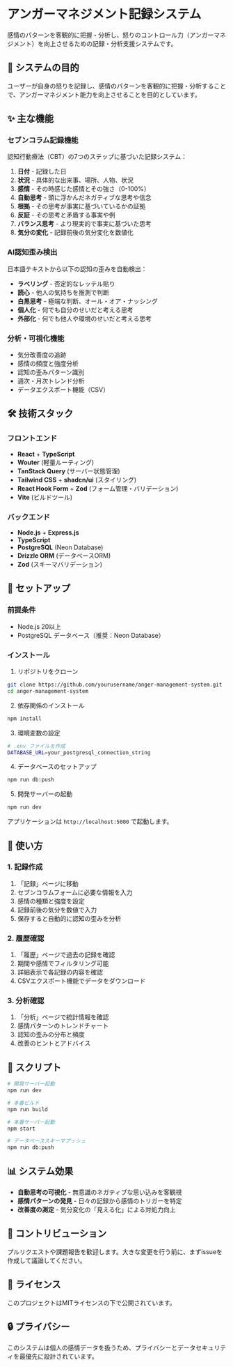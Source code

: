 # アンガーマネジメント記録システム

感情のパターンを客観的に把握・分析し、怒りのコントロール力（アンガーマネジメント）を向上させるための記録・分析支援システムです。

## 🎯 システムの目的

ユーザーが自身の怒りを記録し、感情のパターンを客観的に把握・分析することで、アンガーマネジメント能力を向上させることを目的としています。

## ✨ 主な機能

### セブンコラム記録機能
認知行動療法（CBT）の7つのステップに基づいた記録システム：

1. **日付** - 記録した日
2. **状況** - 具体的な出来事、場所、人物、状況
3. **感情** - その時感じた感情とその強さ（0-100%）
4. **自動思考** - 頭に浮かんだネガティブな思考や信念
5. **根拠** - その思考が事実に基づいているかの証拠
6. **反証** - その思考と矛盾する事実や例
7. **バランス思考** - より現実的で事実に基づいた思考
8. **気分の変化** - 記録前後の気分変化を数値化

### AI認知歪み検出
日本語テキストから以下の認知の歪みを自動検出：

- **ラベリング** - 否定的なレッテル貼り
- **読心** - 他人の気持ちを推測で判断
- **白黒思考** - 極端な判断、オール・オア・ナッシング
- **個人化** - 何でも自分のせいだと考える思考
- **外部化** - 何でも他人や環境のせいだと考える思考

### 分析・可視化機能
- 気分改善度の追跡
- 感情の頻度と強度分析
- 認知の歪みパターン識別
- 週次・月次トレンド分析
- データエクスポート機能（CSV）

## 🛠 技術スタック

### フロントエンド
- **React** + **TypeScript**
- **Wouter** (軽量ルーティング)
- **TanStack Query** (サーバー状態管理)
- **Tailwind CSS** + **shadcn/ui** (スタイリング)
- **React Hook Form** + **Zod** (フォーム管理・バリデーション)
- **Vite** (ビルドツール)

### バックエンド
- **Node.js** + **Express.js**
- **TypeScript**
- **PostgreSQL** (Neon Database)
- **Drizzle ORM** (データベースORM)
- **Zod** (スキーマバリデーション)

## 🚀 セットアップ

### 前提条件
- Node.js 20以上
- PostgreSQL データベース（推奨：Neon Database）

### インストール

1. リポジトリをクローン
```bash
git clone https://github.com/yourusername/anger-management-system.git
cd anger-management-system
```

2. 依存関係のインストール
```bash
npm install
```

3. 環境変数の設定
```bash
# .env ファイルを作成
DATABASE_URL=your_postgresql_connection_string
```

4. データベースのセットアップ
```bash
npm run db:push
```

5. 開発サーバーの起動
```bash
npm run dev
```

アプリケーションは `http://localhost:5000` で起動します。

## 📝 使い方

### 1. 記録作成
1. 「記録」ページに移動
2. セブンコラムフォームに必要な情報を入力
3. 感情の種類と強度を設定
4. 記録前後の気分を数値で入力
5. 保存すると自動的に認知の歪みを分析

### 2. 履歴確認
1. 「履歴」ページで過去の記録を確認
2. 期間や感情でフィルタリング可能
3. 詳細表示で各記録の内容を確認
4. CSVエクスポート機能でデータをダウンロード

### 3. 分析確認
1. 「分析」ページで統計情報を確認
2. 感情パターンのトレンドチャート
3. 認知の歪みの分布と頻度
4. 改善のヒントとアドバイス

## 🔧 スクリプト

```bash
# 開発サーバー起動
npm run dev

# 本番ビルド
npm run build

# 本番サーバー起動
npm start

# データベーススキーマプッシュ
npm run db:push
```

## 📊 システム効果

- **自動思考の可視化** - 無意識のネガティブな思い込みを客観視
- **感情パターンの発見** - 日々の記録から感情のトリガーを特定
- **改善度の測定** - 気分変化の「見える化」による対処力向上

## 🤝 コントリビューション

プルリクエストや課題報告を歓迎します。大きな変更を行う前に、まずissueを作成して議論してください。

## 📄 ライセンス

このプロジェクトはMITライセンスの下で公開されています。

## 🔒 プライバシー

このシステムは個人の感情データを扱うため、プライバシーとデータセキュリティを最優先に設計されています。